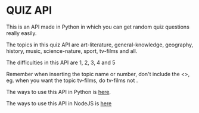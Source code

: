 # **QUIZ API**
This is an API made in Python in which you can get random quiz questions really easily. 

The topics in this quiz API are art-literature, general-knowledge, geography, history, music, science-nature, sport, tv-films and all.

The difficulties in this API are 1, 2, 3, 4 and 5

Remember when inserting the topic name or number, don't include the <>, eg. when you want the topic tv-films, do tv-films not <tv-films>.

The ways to use this API in Python is [here](https://github.com/VulcanWM/Quiz-API/blob/API/APILANG/python.md).

The ways to use this API in NodeJS is [here](https://github.com/VulcanWM/Quiz-API/blob/API/APILANG/nodejs.md)
